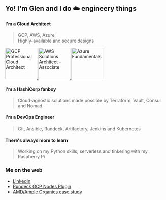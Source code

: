 ## Yo! I'm Glen and I do :cloud: engineery things

#### I'm a Cloud Architect
> GCP, AWS, Azure  
> Highly-available and secure designs

<a href="https://www.credential.net/f5f2943b-f1ad-453e-bb53-c699becd849f?key#gs.cdhv2x">
<img class="icon-image" height="100" src="https://github.com/Neutrollized/Neutrollized/images/badge_GCP-PCA.png" alt="GCP Professional Cloud Architect" />    
</a>
<a href="https://www.youracclaim.com/badges/d03d2a5a-c56e-46ed-8215-8e57d8f40b90">
<img class="icon-image" height="100" src="https://github.com/Neutrollized/Neutrollized/images/badge_AWS-SAA.png" alt="AWS Solutions Architect - Associate" />    
</a>
<a href="https://www.youracclaim.com/badges/1a4f4c9a-326e-40e0-b0eb-6acdeda9a1c1">
<img class="icon-image" height="100" src="https://github.com/Neutrollized/Neutrollized/images/badge_AWS-SAA.png" alt="Azure Fundamentals" />    
</a>

#### I'm a HashiCorp fanboy
> Cloud-agnostic solutions made possible by Terraform, Vault, Consul and Nomad

#### I'm a DevOps Engineer
> Git, Ansible, Rundeck, Artifactory, Jenkins and Kubernetes

#### There's always more to learn
> Working on my Python skills, serverless and tinkering with my Raspberry Pi

### Me on the web 
- [LinkedIn](https://www.linkedin.com/in/glenyu/)
- [Rundeck GCP Nodes Plugin](https://resources.rundeck.com/plugins/rundeck-gcp-nodes-plugin/)
- [AMD/Ample Organics case study](https://www.amd.com/en/case-studies/ample-organics)


<!--
**Neutrollized/Neutrollized** is a ✨ _special_ ✨ repository because its `README.md` (this file) appears on your GitHub profile.

Here are some ideas to get you started:

- 🔭 I’m currently working on ...
- 🌱 I’m currently learning ...
- 👯 I’m looking to collaborate on ...
- 🤔 I’m looking for help with ...
- 💬 Ask me about ...
- 📫 How to reach me: ...
- 😄 Pronouns: ...
- ⚡ Fun fact: ...
-->
